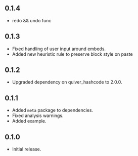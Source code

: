## 0.1.4

* redo && undo func

## 0.1.3

- Fixed handling of user input around embeds.
- Added new heuristic rule to preserve block style on paste

## 0.1.2

* Upgraded dependency on quiver_hashcode to 2.0.0.

## 0.1.1

* Added `meta` package to dependencies.
* Fixed analysis warnings.
* Added example.

## 0.1.0

*  Initial release.
